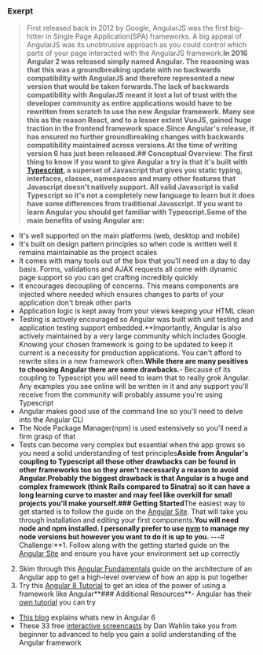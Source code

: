 ### Exerpt
>First released back in 2012 by Google, AngularJS was the first big-hitter in Single Page Application(SPA) frameworks. A big appeal of AngularJS was its unobtrusive approach as you could control which parts of your page interacted with the AngularJS framework.**In 2016 Angular 2 was released simply named Angular. The reasoning was that this was a groundbreaking update with no backwards compatibility with AngularJS and therefore represented a new version that would be taken forwards.**The lack of backwards compatibility with AngularJS meant it lost a lot of trust with the developer community as entire applications would have to be rewritten from scratch to use the new Angular framework. Many see this as the reason React, and to a lesser extent VueJS, gained huge traction in the frontend framework space.**Since Angular's release, it has ensured no further groundbreaking changes with backwards compatibility maintained across versions.**At the time of writing version 6 has just been released.**## Conceptual Overview:****
The first thing to know if you want to give Angular a try is that it's built with [Typescript](https://www.typescriptlang.org/), a superset of Javascript that gives you static typing, interfaces, classes, namespaces and many other features that Javascript doesn't natively support. All valid Javascript is valid Typescript so it's not a completely new language to learn but it does have some differences from traditional Javascript. If you want to learn Angular you should get familiar with Typescript.**Some of the main benefits of using Angular are:****
- It's well supported on the main platforms (web, desktop and mobile)
- It's built on design pattern principles so when code is written well it remains maintainable as the project scales
- It comes with many tools out of the box that you'll need on a day to day basis. Forms, validations and AJAX requests all come with dynamic page support so you can get crafting incredibly quickly
- It encourages decoupling of concerns. This means components are injected where needed which ensures changes to parts of your application don't break other parts
- Application logic is kept away from your views keeping your HTML clean
- Testing is actively encouraged so Angular was built with unit testing and application testing support embedded.**Importantly, Angular is also actively maintained by a very large community which includes Google. Knowing your chosen framework is going to be updated to keep it current is a necessity for production applications. You can't afford to rewrite sites in a new framework often.**While there are many positives to choosing Angular there are some drawbacks.**- Because of its coupling to Typescript you will need to learn that to really grok Angular. Any examples you see online will be written in it and any support you'll receive from the community will probably assume you're using Typescript
- Angular makes good use of the command line so you'll need to delve into the Angular CLI
- The Node Package Manager(npm) is used extensively so you'll need a firm grasp of that
- Tests can become very complex but essential when the app grows so you need a solid understanding of test principles**Aside from Angular's coupling to Typescript all those other drawbacks can be found in other frameworks too so they aren't necessarily a reason to avoid Angular.**Probably the biggest drawback is that Angular is a huge and complex framework (think Rails compared to Sinatra) so it can have a long learning curve to master and may feel like overkill for small projects you'll make yourself.**### Getting Started**The easiest way to get started is to follow the guide on the [Angular Site](https://angular.io/guide/quickstart). That will take you through installation and editing your first components.**You will need node and npm installed. I personally prefer to use [nvm](https://github.com/creationix/nvm) to manage my node versions but however you want to do it is up to you.
---**# Challenge:**1. Follow along with the getting started guide on the [Angular Site](https://angular.io/guide/quickstart) and ensure you have your environment set up correctly
2. Skim through this [Angular Fundamentals](https://angular.io/guide/architecture) guide on the architecture of an Angular app to get a high-level overview of how an app is put together
3. Try this [Angular 8 Tutorial](https://coursetro.com/posts/code/174/Angular-8-Tutorial-&-Crash-Course) to get an idea of the power of using a framework like Angular**### Additional Resources**- Angular has their [own tutorial](https://angular.io/tutorial) you can try
- [This blog](https://www.telerik.com/blogs/whats-new-in-angular-6) explains whats new in Angular 6
- These 33 free [interactive screencasts](https://scrimba.com/g/gyourfirstangularapp) by Dan Wahlin take you from beginner to advanced to help you gain a solid understanding of the Angular framework
